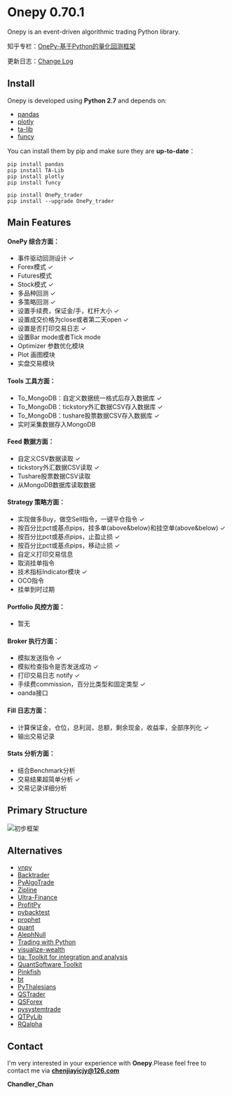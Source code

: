 Onepy  0.70.1
===========
Onepy is an event-driven algorithmic trading Python library.

知乎专栏：[OnePy-基于Python的量化回测框架](https://zhuanlan.zhihu.com/onepy)

更新日志：[Change Log](https://github.com/Chandlercjy/OnePy/blob/master/change_log.md)

Install
--------

Onepy is developed using **Python 2.7** and depends on:

- [pandas](https://github.com/pandas-dev/pandas)
- [plotly](https://github.com/plotly/plotly.py)
- [ta-lib](https://github.com/mrjbq7/ta-lib)
- [funcy](https://github.com/Suor/funcy)

You can install them by pip and make sure they are **up-to-date**：


```
pip install pandas
pip install TA-Lib
pip install plotly
pip install funcy

pip install OnePy_trader
pip install --upgrade OnePy_trader
```


Main Features
-------------
#### OnePy 综合方面：

- 事件驱动回测设计 ✓
- Forex模式 ✓
- Futures模式
- Stock模式 ✓
- 多品种回测 ✓
- 多策略回测 ✓
- 设置手续费，保证金/手，杠杆大小 ✓
- 设置成交价格为close或者第二天open ✓
- 设置是否打印交易日志 ✓
- 设置Bar mode或者Tick mode
- Optimizer 参数优化模块
- Plot 画图模块
- 实盘交易模块


#### Tools 工具方面：

- To_MongoDB：自定义数据统一格式后存入数据库 ✓
- To_MongoDB：tickstory外汇数据CSV存入数据库 ✓
- To_MongoDB：tushare股票数据CSV存入数据库 ✓
- 实时采集数据存入MongoDB


#### Feed 数据方面：

- 自定义CSV数据读取 ✓
- tickstory外汇数据CSV读取 ✓
- Tushare股票数据CSV读取
- 从MongoDB数据库读取数据


#### Strategy 策略方面：

- 实现做多Buy，做空Sell指令，一键平仓指令 ✓
- 按百分比pct或基点pips，挂多单(above&below)和挂空单(above&below) ✓
- 按百分比pct或基点pips，止盈止损 ✓
- 按百分比pct或基点pips，移动止损 ✓
- 自定义打印交易信息
- 取消挂单指令
- 技术指标Indicator模块 ✓
- OCO指令
- 挂单到时过期


#### Portfolio 风控方面：

- 暂无


#### Broker 执行方面：

- 模拟发送指令 ✓
- 模拟检查指令是否发送成功 ✓
- 打印交易日志 notify ✓
- 手续费commission，百分比类型和固定类型 ✓
- oanda接口


#### Fill 日志方面：

- 计算保证金，仓位，总利润，总额，剩余现金，收益率，全部序列化 ✓
- 输出交易记录


#### Stats 分析方面：

- 结合Benchmark分析
- 交易结果超简单分析 ✓
- 交易记录详细分析

Primary Structure
-----------------

![初步框架](https://github.com/Chandlercjy/OnePy/blob/master/docs/OnePy_note.png)



Alternatives
------------
- [vnpy](https://github.com/vnpy/vnpy)
- [Backtrader](https://github.com/mementum/backtrader/blob/master/README.rst)
- [PyAlgoTrade](https://github.com/gbeced/pyalgotrade)
- [Zipline](https://github.com/quantopian/zipline)
- [Ultra-Finance](https://code.google.com/archive/p/ultra-finance/)
- [ProfitPy](https://code.google.com/archive/p/profitpy/)
- [pybacktest](https://github.com/ematvey/pybacktest)
- [prophet](https://github.com/Emsu/prophet)
- [quant](https://github.com/maihde/quant)
- [AlephNull](https://github.com/CarterBain/AlephNull)
- [Trading with Python](http://www.tradingwithpython.com/)
- [visualize-wealth](https://github.com/benjaminmgross/visualize-wealth)
- [tia: Toolkit for integration and analysis](https://github.com/bpsmith/tia)
- [QuantSoftware Toolkit](http://wiki.quantsoftware.org/index.php?title=QuantSoftware_ToolKit)
- [Pinkfish](http://fja05680.github.io/pinkfish/)
- [bt](https://github.com/pmorissette/bt)
- [PyThalesians](https://github.com/thalesians/pythalesians)
- [QSTrader](https://github.com/mhallsmoore/qstrader/)
- [QSForex](https://github.com/mhallsmoore/qsforex)
- [pysystemtrade](https://github.com/robcarver17/pysystemtrade)
- [QTPyLib](https://github.com/ranaroussi/qtpylib)
- [RQalpha](https://github.com/ricequant/rqalpha)

Contact
-------
I'm very interested in your experience with **Onepy**.Please feel free to contact me via **chenjiayicjy@126.com**

**Chandler_Chan**
